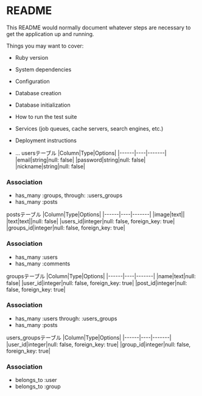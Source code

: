# README

This README would normally document whatever steps are necessary to get the
application up and running.

Things you may want to cover:

* Ruby version

* System dependencies

* Configuration

* Database creation

* Database initialization

* How to run the test suite

* Services (job queues, cache servers, search engines, etc.)

* Deployment instructions

* ...
usersテーブル
|Column|Type|Options|
|------|----|-------|
|email|string|null: false|
|password|string|null: false|
|nickname|string|null: false|
### Association
- has_many :groups, through: :users_groups
- has_many :posts

 postsテーブル
|Column|Type|Options|
|------|----|-------|
|image|text||
|text|text||null: false|
|users_id|integer|null: false, foreign_key: true|
|groups_id|integer|null: false, foreign_key: true|

### Association
- has_many :users
- has_many :comments

 groupsテーブル
|Column|Type|Options|
|------|----|-------|
|name|text|null: false|
|user_id|integer|null: false, foreign_key: true|
|post_id|integer|null: false, foreign_key: true|
### Association
- has_many :users through: :users_groups
- has_many :posts

users_groupsテーブル
|Column|Type|Options|
|------|----|-------|
|user_id|integer|null: false, foreign_key: true|
|group_id|integer|null: false, foreign_key: true|
### Association
- belongs_to :user
- belongs_to :group

